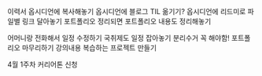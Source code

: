 
이력서 옵시디언에 복사해놓기
옵시디언에 블로그 TIL 옮기기?
옵시디언에 리드미로 파일별 링크 달아놓기
포트폴리오 정리되면 포트폴리오 내용도 정리해놓기


어머니랑 전화해서 일정 수정하기
국취제도 일정 잡아놓기
분리수거 꼭 해야함!
포트폴리오 마무리하기
강의내용 복습하는 프로젝트 만들기

4월 1주차 커리어톤 신청